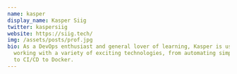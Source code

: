 ```yaml
---
name: kasper
display_name: Kasper Siig
twitter: kaspersiig
website: https://siig.tech/
img: /assets/posts/prof.jpg
bio: As a DevOps enthusiast and general lover of learning, Kasper is used to
  working with a variety of exciting technologies, from automating simple tasks
  to CI/CD to Docker.
---
```

